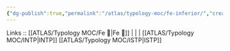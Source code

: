 ```yaml
---
{"dg-publish":true,"permalink":"/atlas/typology-moc/fe-inferior/","created":"","updated":""}
---
```


Links :: [[ATLAS/Typology MOC/Fe 💉\|Fe 💉]] |  |  | 
[[ATLAS/Typology MOC/INTP\|INTP]]
[[ATLAS/Typology MOC/ISTP\|ISTP]]

